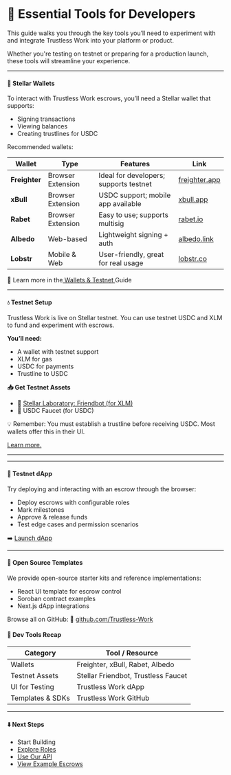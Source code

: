 # 🧰 Essential Tools for Developers

This guide walks you through the key tools you’ll need to experiment with and integrate Trustless Work into your platform or product.

Whether you're testing on testnet or preparing for a production launch, these tools will streamline your experience.

***

#### 🔐 Stellar Wallets

To interact with Trustless Work escrows, you’ll need a Stellar wallet that supports:

* Signing transactions
* Viewing balances
* Creating trustlines for USDC

Recommended wallets:

| Wallet        | Type              | Features                               | Link                                        |
| ------------- | ----------------- | -------------------------------------- | ------------------------------------------- |
| **Freighter** | Browser Extension | Ideal for developers; supports testnet | [freighter.app](https://www.freighter.app/) |
| **xBull**     | Browser Extension | USDC support; mobile app available     | [xbull.app](https://xbull.app/)             |
| **Rabet**     | Browser Extension | Easy to use; supports multisig         | [rabet.io](https://rabet.io/)               |
| **Albedo**    | Web-based         | Lightweight signing + auth             | [albedo.link](https://albedo.link/)         |
| **Lobstr**    | Mobile & Web      | User-friendly, great for real usage    | [lobstr.co](https://lobstr.co/)             |

🔗 Learn more in the[ Wallets & Testnet ](stellar-wallets/)Guide

***

#### 💧 Testnet Setup

Trustless Work is live on Stellar testnet. You can use testnet USDC and XLM to fund and experiment with escrows.

**You’ll need:**

* A wallet with testnet support
* XLM for gas
* USDC for payments
* Trustline to USDC

**📥 Get Testnet Assets**

* 🔗 [Stellar Laboratory: Friendbot (for XLM)](https://laboratory.stellar.org/#account-creator?network=test)
* 🔗 USDC Faucet (for USDC)

💡 Remember: You must establish a trustline before receiving USDC. Most wallets offer this in their UI.

[Learn more.](testnet-tokens.md)

***

***

#### 🧪 Testnet dApp

Try deploying and interacting with an escrow through the browser:

* Deploy escrows with configurable roles
* Mark milestones
* Approve & release funds
* Test edge cases and permission scenarios

➡️ [Launch dApp](http://dapp.trustlesswork.com/)

***

#### 🧱 Open Source Templates

We provide open-source starter kits and reference implementations:

* React UI template for escrow control
* Soroban contract examples
* Next.js dApp integrations

Browse all on GitHub: 🔗 [github.com/Trustless-Work](https://github.com/Trustless-Work)

#### 🧠 Dev Tools Recap

| Category         | Tool / Resource                     |
| ---------------- | ----------------------------------- |
| Wallets          | Freighter, xBull, Rabet, Albedo     |
| Testnet Assets   | Stellar Friendbot, Trustless Faucet |
| UI for Testing   | Trustless Work dApp                 |
| Templates & SDKs | Trustless Work GitHub               |

***

#### ⬇️ Next Steps

* Start Building
* [Explore Roles](https://dots.trustlesswork.com/roles)
* [Use Our API](https://github.com/Trustless-Work/docs)
* [View Example Escrows](http://dapp.trustlesswork.com/)
